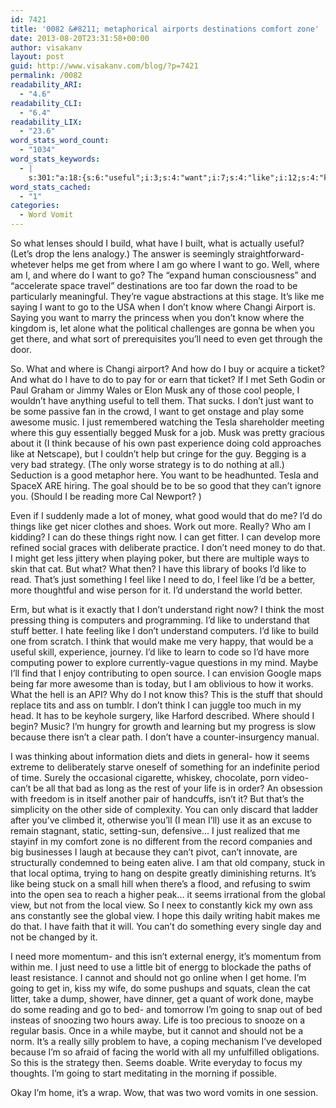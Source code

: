 ```yaml
---
id: 7421
title: '0082 &#8211; metaphorical airports destinations comfort zone'
date: 2013-08-20T23:31:58+00:00
author: visakanv
layout: post
guid: http://www.visakanv.com/blog/?p=7421
permalink: /0082
readability_ARI:
  - "4.6"
readability_CLI:
  - "6.4"
readability_LIX:
  - "23.6"
word_stats_word_count:
  - "1034"
word_stats_keywords:
  - |
    s:301:"a:18:{s:6:"useful";i:3;s:4:"want";i:7;s:4:"like";i:12;s:4:"know";i:3;s:4:"need";i:5;s:4:"musk";i:3;s:4:"just";i:5;s:5:"think";i:4;s:7:"because";i:4;s:8:"strategy";i:3;s:4:"good";i:3;s:5:"can't";i:5;s:6:"better";i:3;s:10:"understand";i:4;s:5:"maybe";i:3;s:5:"seems";i:3;s:4:"view";i:3;s:5:"going";i:3;}";
word_stats_cached:
  - "1"
categories:
  - Word Vomit
---
```

So what lenses should I build, what have I built, what is actually useful? (Let&#8217;s drop the lens analogy.) The answer is seemingly straightforward- whetever helps me get from where I am go where I want to go. Well, where am I, and where do I want to go? The &#8220;expand human consciousness&#8221; and &#8220;accelerate space travel&#8221; destinations are too far down the road to be particularly meaningful. They&#8217;re vague abstractions at this stage. It&#8217;s like me saying I want to go to the USA when I don&#8217;t know where Changi Airport is. Saying you want to marry the princess when you don&#8217;t know where the kingdom is, let alone what the political challenges are gonna be when you get there, and what sort of prerequisites you&#8217;ll need to even get through the door.

So. What and where is Changi airport? And how do I buy or acquire a ticket? And what do I have to do to pay for or earn that ticket? If I met Seth Godin or Paul Graham or Jimmy Wales or Elon Musk any of those cool people, I wouldn&#8217;t have anything useful to tell them. That sucks. I don&#8217;t just want to be some passive fan in the crowd, I want to get onstage and play some awesome music. I just remembered watching the Tesla shareholder meeting where this guy essentially begged Musk for a job. Musk was pretty gracious about it (I think because of his own past experience doing cold approaches like at Netscape), but I couldn&#8217;t help but cringe for the guy. Begging is a very bad strategy. (The only worse strategy is to do nothing at all.) Seduction is a good metaphor here. You want to be headhunted. Tesla and SpaceX ARE hiring. The goal should be to be so good that they can&#8217;t ignore you. (Should I be reading more Cal Newport? )

Even if I suddenly made a lot of money, what good would that do me? I&#8217;d do things like get nicer clothes and shoes. Work out more. Really? Who am I kidding? I can do these things right now. I can get fitter. I can develop more refined social graces with deliberate practice. I don&#8217;t need money to do that. I might get less jittery when playing poker, but there are multiple ways to skin that cat. But what? What then? I have this library of books I&#8217;d like to read. That&#8217;s just something I feel like I need to do, I feel like I&#8217;d be a better, more thoughtful and wise person for it. I&#8217;d understand the world better.

Erm, but what is it exactly that I don&#8217;t understand right now? I think the most pressing thing is computers and programming. I&#8217;d like to understand that stuff better. I hate feeling like I don&#8217;t understand computers. I&#8217;d like to build one from scratch. I think that would make me very happy, that would be a useful skill, experience, journey. I&#8217;d like to learn to code so I&#8217;d have more computing power to explore currently-vague questions in my mind. Maybe I&#8217;ll find that I enjoy contributing to open source. I can envision Google maps being far more awesome than is today, but I am oblivious to how it works. What the hell is an API? Why do I not know this? This is the stuff that should replace tits and ass on tumblr. I don&#8217;t think I can juggle too much in my head. It has to be keyhole surgery, like Harford described. Where should I begin? Music? I&#8217;m hungry for growth and learning but my progress is slow because there isn&#8217;t a clear path. I don&#8217;t have a counter-insurgency manual.

I was thinking about information diets and diets in general- how it seems extreme to deliberately starve oneself of something for an indefinite period of time. Surely the occasional cigarette, whiskey, chocolate, porn video- can&#8217;t be all that bad as long as the rest of your life is in order? An obsession with freedom is in itself another pair of handcuffs, isn&#8217;t it? But that&#8217;s the simplicity on the other side of complexity. You can only discard that ladder after you&#8217;ve climbed it, otherwise you&#8217;ll (I mean I&#8217;ll) use it as an excuse to remain stagnant, static, setting-sun, defensive&#8230; I just realized that me stayinf in my comfort zone is no different from the record companies and big businesses I laugh at because they can&#8217;t pivot, can&#8217;t innovate, are structurally condemned to being eaten alive. I am that old company, stuck in that local optima, trying to hang on despite greatly diminishing returns. It&#8217;s like being stuck on a small hill when there&#8217;s a flood, and refusing to swim into the open sea to reach a higher peak&#8230; it seems irrational from the global view, but not from the local view. So I neex to constantly kick my own ass ans constantly see the global view. I hope this daily writing habit makes me do that. I have faith that it will. You can&#8217;t do something every single day and not be changed by it.

I need more momentum- and this isn&#8217;t external energy, it&#8217;s momentum from within me. I just need to use a little bit of energg to blockade the paths of least resistance. I cannot and should not go online when I get home. I&#8217;m going to get in, kiss my wife, do some pushups and squats, clean the cat litter, take a dump, shower, have dinner, get a quant of work done, maybe do some reading and go to bed- and tomorrow I&#8217;m going to snap out of bed insteas of snoozing two hours away. Life is too precious to snooze on a regular basis. Once in a while maybe, but it cannot and should not be a norm. It&#8217;s a really silly problem to have, a coping mechanism I&#8217;ve developed because I&#8217;m so afraid of facing the world with all my unfulfilled obligations. So this is the strategy then. Seems doable. Write everyday to focus my thoughts. I&#8217;m going to start meditating in the morning if possible.

Okay I&#8217;m home, it&#8217;s a wrap. Wow, that was two word vomits in one session.